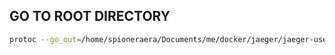 
## GO TO ROOT DIRECTORY
```bash
protoc --go_out=/home/spioneraera/Documents/me/docker/jaeger/jaeger-user-service/proto     --go-grpc_out=/home/spioneraera/Documents/me/docker/jaeger/jaeger-user-service/proto     proto/auth.proto
```